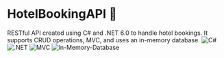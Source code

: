 # HotelBookingAPI 🏨

RESTful API created using C# and .NET 6.0 to handle hotel bookings. It supports CRUD operations, MVC, and uses an in-memory database. 
![C#](https://img.shields.io/badge/Sharp-2596be.svg?style=for-the-badge&logo=C#&logoColor=white)
![.NET](https://img.shields.io/badge/.NET-%2320232a.svg?style=for-the-badge&logo=.net&logoColor=03adfc)
![MVC](https://img.shields.io/badge/MVC-%23F34F96.svg?style=for-the-badge&logo=MVC&logoColor=white)
![In-Memory-Database](https://img.shields.io/badge/InMemoryDatabase-%23323330.svg?style=for-the-badge&logo=db&logoColor=white)
